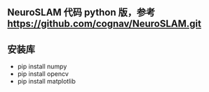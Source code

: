## NeuroSLAM 代码 python 版，参考 https://github.com/cognav/NeuroSLAM.git

## 安装库
- pip install numpy
- pip install opencv
- pip install matplotlib
